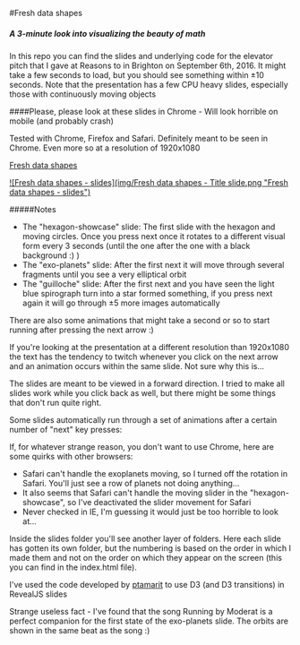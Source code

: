 #Fresh data shapes
##### A 3-minute look into visualizing the beauty of math

In this repo you can find the slides and underlying code for the elevator pitch that I gave at Reasons to in Brighton on September 6th, 2016. It might take a few seconds to load, but you should see something within ±10 seconds. Note that the presentation has a few CPU heavy slides, especially those with continuously moving objects


####Please, please look at these slides in Chrome - Will look horrible on mobile (and probably crash)

Tested with Chrome, Firefox and Safari. Definitely meant to be seen in Chrome. Even more so at a resolution of 1920x1080

[Fresh data shapes](https://nbremer.github.io/freshdatashapes/)

[![Fresh data shapes - slides](img/Fresh data shapes - Title slide.png "Fresh data shapes - slides")](https://nbremer.github.io/freshdatashapes/)

#####Notes

- The "hexagon-showcase" slide: The first slide with the hexagon and moving circles. Once you press next once it rotates to a different visual form every 3 seconds (until the one after the one with a black background :) )
- The "exo-planets" slide: After the first next it will move through several fragments until you see a very elliptical orbit
- The "guilloche" slide: After the first next and you have seen the light blue spirograph turn into a star formed something, if you press next again it will go through ±5 more images automatically

There are also some animations that might take a second or so to start running after pressing the next arrow :)

If you're looking at the presentation at a different resolution than 1920x1080 the text has the tendency to twitch whenever you click on the next arrow and an animation occurs within the same slide. Not sure why this is...

The slides are meant to be viewed in a forward direction. I tried to make all slides work while you click back as well, but there might be some things that don't run quite right.

Some slides automatically run through a set of animations after a certain number of "next" key presses:

If, for whatever strange reason, you don't want to use Chrome, here are some quirks with other browsers:

- Safari can't handle the exoplanets moving, so I turned off the rotation in Safari. You'll just see a row of planets not doing anything...
- It also seems that Safari can't handle the moving slider in the "hexagon-showcase", so I've deactivated the slider movement for Safari
- Never checked in IE, I'm guessing it would just be too horrible to look at...

Inside the slides folder you'll see another layer of folders. Here each slide has gotten its own folder, but the numbering is based on the order in which I made them and not on the order on which they appear on the screen (this you can find in the index.html file).

I've used the code developed by [ptamarit](https://github.com/hakimel/reveal.js/issues/456) to use D3 (and D3 transitions) in RevealJS slides 

Strange useless fact - I've found that the song Running by Moderat is a perfect companion for the first state of the exo-planets slide. The orbits are shown in the same beat as the song :)

